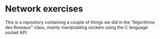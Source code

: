 # Network exercises  

This is a repository containing a couple of things we did in the "Algorithme des Reseaux" class, mainly manipulating sockets using the C language socket API. 
